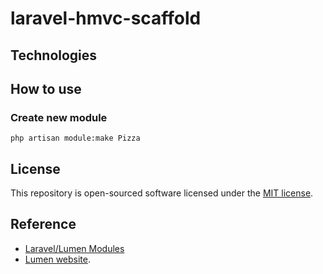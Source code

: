 # laravel-hmvc-scaffold

## Technologies

## How to use

### Create new module

 ```console
 php artisan module:make Pizza
 ```

## License

This repository is open-sourced software licensed under the [MIT license](https://opensource.org/licenses/MIT).

## Reference

- [Laravel/Lumen Modules](https://nwidart.com/laravel-modules/v5/introduction)
- [Lumen website](https://lumen.laravel.com/docs).
